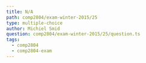 ```yaml
---
title: N/A
path: comp2804/exam-winter-2015/25
type: multiple-choice
author: Michiel Smid
question: comp2804/exam-winter-2015/25/question.ts
tags:
  - comp2804
  - comp2804-exam
---
```

